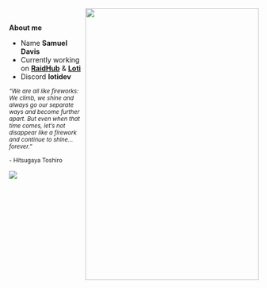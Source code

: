 <img src="https://media.tenor.com/BJ-9w-MUVCMAAAAC/tis100-sad.gif" height="550" width="350" align="right" />
<br />

**About me**
- Name **Samuel Davis**
- Currently working on [**RaidHub**](https://raidhub.app/) & [**Loti**](https://www.loti.dev/)
- Discord **lotidev**

<sub> *“We are all like fireworks: We climb, we shine and always go our separate ways and become further apart. But even when that time comes, let’s not disappear like a firework and continue to shine… forever.”*</sub> 

<sub>- Hitsugaya Toshiro</sub>

![](https://komarev.com/ghpvc/?username=NotBruce&color=6eb1f5)

